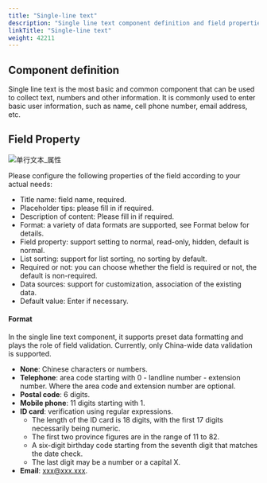 ```yaml
---
title: "Single-line text"
description: "Single line text component definition and field properties"
linkTitle: "Single-line text"
weight: 42211
---
```


## Component definition

Single line text is the most basic and common component that can be used to collect text, numbers and other information. It is commonly used to enter basic user information, such as name, cell phone number, email address, etc.

## Field Property

![单行文本_属性](/images/manual/component/单行文本_属性.png)

Please configure the following properties of the field according to your actual needs:

- Title name: field name, required.
- Placeholder tips: please fill in if required.
- Description of content: Please fill in if required.
- Format: a variety of data formats are supported, see Format below for details.
- Field property: support setting to normal, read-only, hidden, default is normal.
- List sorting: support for list sorting, no sorting by default.
- Required or not: you can choose whether the field is required or not, the default is non-required.
- Data sources: support for customization, association of the existing data.
- Default value: Enter if necessary.

#### Format

In the single line text component, it supports preset data formatting and plays the role of field validation. Currently, only China-wide data validation is supported.

- **None**: Chinese characters or numbers.
- **Telephone**: area code starting with 0 - landline number - extension number. Where the area code and extension number are optional.
- **Postal code**: 6 digits.
- **Mobile phone**: 11 digits starting with 1.
- **ID card**: verification using regular expressions.
  - The length of the ID card is 18 digits, with the first 17 digits necessarily being numeric.
  - The first two province figures are in the range of 11 to 82.
  - A six-digit birthday code starting from the seventh digit that matches the date check.
  - The last digit may be a number or a capital X.
- **Email**: xxx@xxx.xxx.

